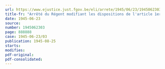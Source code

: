 ```yaml
---
url: https://www.ejustice.just.fgov.be/eli/arrete/1945/06/23/1945062303/justel
title-fr: "Arrêté du Régent modifiant les dispositions de l'article 1er de l'arrêté royal du 22 mars 1927 concernant l'emploi, pour la destruction des rongeurs et des insectes, de l'acide cyanhydrique et de toutes substances capables de le produire et de le dégager"
date: 1945-06-23
source:
number: 1945062303
page: 888888
case: 1945-06-23/03
publication: 1945-08-25
starts:
modifies:
pdf-original:
pdf-consolidated:
---
```


